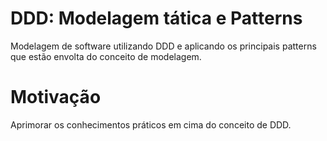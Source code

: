 # DDD: Modelagem tática e Patterns
Modelagem de software utilizando DDD e aplicando os principais patterns que estão envolta do conceito de modelagem.

# Motivação
Aprimorar os conhecimentos práticos em cima do conceito de DDD.
